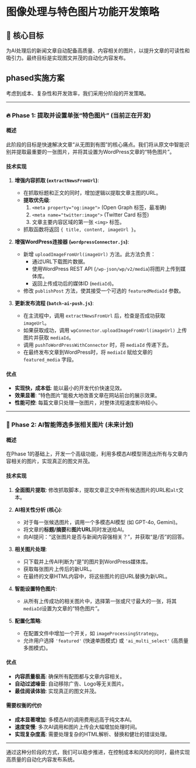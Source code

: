 # 图像处理与特色图片功能开发策略

## 🎯 核心目标
为AI处理后的新闻文章自动配备高质量、内容相关的图片，以提升文章的可读性和吸引力。最终目标是实现图文并茂的自动化内容发布。

##  phased实施方案
考虑到成本、复杂性和开发效率，我们采用分阶段的开发策略。

---

### 🔥 Phase 1: 提取并设置单张“特色图片” (当前正在开发)

#### 概述
此阶段的目标是快速解决文章“从无图到有图”的核心痛点。我们将从原文中智能识别并提取最重要的一张图片，并将其设置为WordPress文章的“特色图片”。

#### 技术实现
1.  **增强内容抓取 (`extractNewsFromUrl`)**:
    *   在抓取标题和正文的同时，增加逻辑以提取文章主图的URL。
    *   **提取优先级**:
        1.  `<meta property="og:image">` (Open Graph 标签，最准确)
        2.  `<meta name="twitter:image">` (Twitter Card 标签)
        3.  文章主要内容区域的第一张 `<img>` 标签。
    *   抓取函数将返回 `{ title, content, imageUrl }`。

2.  **增强WordPress连接器 (`wordpressConnector.js`)**:
    *   新增 `uploadImageFromUrl(imageUrl)` 方法。此方法负责：
        *   通过URL下载图片数据。
        *   使用WordPress REST API (`/wp-json/wp/v2/media`)将图片上传到媒体库。
        *   返回上传成功后的媒体ID (`mediaId`)。
    *   修改 `publishPost` 方法，使其接受一个可选的 `featuredMediaId` 参数。

3.  **更新发布流程 (`batch-ai-push.js`)**:
    *   在主流程中，调用 `extractNewsFromUrl` 后，检查是否成功获取 `imageUrl`。
    *   如果获取成功，调用 `wpConnector.uploadImageFromUrl(imageUrl)` 上传图片并获取 `mediaId`。
    *   调用 `pushToWordPressWithConnector` 时，将 `mediaId` 传递下去。
    *   在最终发布文章到WordPress时，将 `mediaId` 赋给文章的 `featured_media` 字段。

#### 优点
- **实现快，成本低**: 能以最小的开发代价快速见效。
- **效果显著**: “特色图片”能极大地改善文章在网站前台的展示效果。
- **性能可控**: 每篇文章只处理一张图片，对整体流程速度影响较小。

---

### 🚀 Phase 2: AI智能筛选多张相关图片 (未来计划)

#### 概述
在Phase 1的基础上，开发一个高级功能，利用多模态AI模型筛选出所有与文章内容相关的图片，实现真正的图文并茂。

#### 技术实现
1.  **全面图片提取**: 修改抓取脚本，提取文章正文中所有候选图片的URL和`alt`文本。

2.  **AI相关性分析 (核心)**:
    *   对于每一张候选图片，调用一个多模态AI模型 (如 GPT-4o, Gemini)。
    *   将文章的**标题/摘要**和**图片URL**同时发送给AI。
    *   向AI提问：“这张图片是否与新闻内容强相关？”，并获取“是/否”的回答。

3.  **相关图片处理**:
    *   只下载并上传AI判断为“是”的图片到WordPress媒体库。
    *   获取每张图片上传后的新URL。
    *   在最终的文章HTML内容中，将这些图片的旧URL替换为新URL。

4.  **智能设置特色图片**:
    *   从所有上传成功的相关图片中，选择第一张或尺寸最大的一张，将其`mediaId`设置为文章的“特色图片”。

5.  **配置化策略**:
    *   在配置文件中增加一个开关，如 `imageProcessingStrategy`。
    *   允许用户选择 `'featured'` (快速单图模式) 或 `'ai_multi_select'` (高质量多图模式)。

#### 优点
- **内容质量极高**: 确保所有配图都与文章内容相关。
- **自动过滤噪音**: 自动移除广告、Logo等无关图片。
- **最佳阅读体验**: 实现真正的图文并茂。

#### 需要权衡的代价
- **成本显著增加**: 多模态AI的调用费用远高于纯文本AI。
- **速度变慢**: 多次AI调用和图片上传会大幅增加处理时间。
- **实现复杂度高**: 需要处理复杂的HTML解析、替换和健壮的错误处理。

---

通过这种分阶段的方式，我们可以稳步推进，在控制成本和风险的同时，最终实现高质量的自动化内容发布系统。
